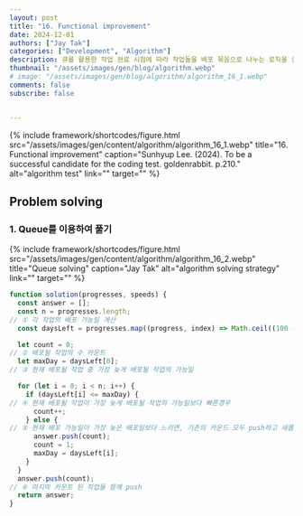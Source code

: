 ```yaml
---
layout: post
title: "16. Functional improvement"
date: 2024-12-01
authors: ["Jay Tak"]
categories: ["Development", "Algorithm"]
description: 큐를 활용한 작업 완료 시점에 따라 작업들을 배포 묶음으로 나누는 로직을 설계
thumbnail: "/assets/images/gen/blog/algorithm.webp"
# image: "/assets/images/gen/blog/algorithm/algorithm_16_1.webp"
comments: false
subscribe: false


---
```

{% include framework/shortcodes/figure.html src="/assets/images/gen/content/algorithm/algorithm_16_1.webp" title="16. Functional improvement" caption="Sunhyup Lee. (2024). To be a successful candidate for the coding test. goldenrabbit. p.210." alt="algorithm test" link="" target="" %}

## Problem solving 

### 1. Queue를 이용하여 풀기

{% include framework/shortcodes/figure.html src="/assets/images/gen/content/algorithm/algorithm_16_2.webp" title="Queue solving" caption="Jay Tak" alt="algorithm solving strategy" link="" target="" %}

```javascript
function solution(progresses, speeds) {
  const answer = [];
  const n = progresses.length;
// ① 각 작업의 배포 가능일 계산
  const daysLeft = progresses.map((progress, index) => Math.ceil((100 - progress))/speeds[index]);

  let count = 0;
// ② 배포될 작업의 수 카운트
  let maxDay = daysLeft[0];
// ③ 현재 배포될 작업 중 가장 늦게 배포될 작업의 가능일

  for (let i = 0; i < n; i++) {
    if (daysLeft[i] <= maxDay) {
// ④ 현재 배포될 작업이 가장 늦게 배포될 작업의 가능일보다 빠른경우
      count++;
    } else {
// ⑤ 현재 배포 가능일이 가장 늦은 배포일보다 느리면, 기존의 카운드 모두 push하고 새롭게 1로 재할당
      answer.push(count);
      count = 1;
      maxDay = daysLeft[i];
    }
  }
  answer.push(count);
// ⑥ 마지막 카운트 된 작업들 함께 push
  return answer;
}

```

<br><br><br>